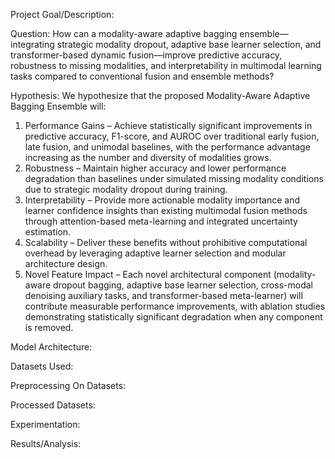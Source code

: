Project Goal/Description:

Question:
How can a modality-aware adaptive bagging ensemble—integrating strategic modality dropout, adaptive base learner selection, and transformer-based dynamic fusion—improve predictive accuracy, robustness to missing modalities, and interpretability in multimodal learning tasks compared to conventional fusion and ensemble methods?

Hypothesis:
We hypothesize that the proposed Modality-Aware Adaptive Bagging Ensemble will:
1. Performance Gains – Achieve statistically significant improvements in predictive accuracy, F1-score, and AUROC over traditional early fusion, late fusion, and unimodal baselines, with the performance advantage increasing as the number and diversity of modalities grows.
2. Robustness – Maintain higher accuracy and lower performance degradation than baselines under simulated missing modality conditions due to strategic modality dropout during training.
3. Interpretability – Provide more actionable modality importance and learner confidence insights than existing multimodal fusion methods through attention-based meta-learning and integrated uncertainty estimation.
4. Scalability – Deliver these benefits without prohibitive computational overhead by leveraging adaptive learner selection and modular architecture design.
5. Novel Feature Impact – Each novel architectural component (modality-aware dropout bagging, adaptive base learner selection, cross-modal denoising auxiliary tasks, and transformer-based meta-learner) will contribute measurable performance improvements, with ablation studies demonstrating statistically significant degradation when any component is removed.

Model Architecture:

Datasets Used:

Preprocessing On Datasets:

Processed Datasets:

Experimentation:

Results/Analysis:

